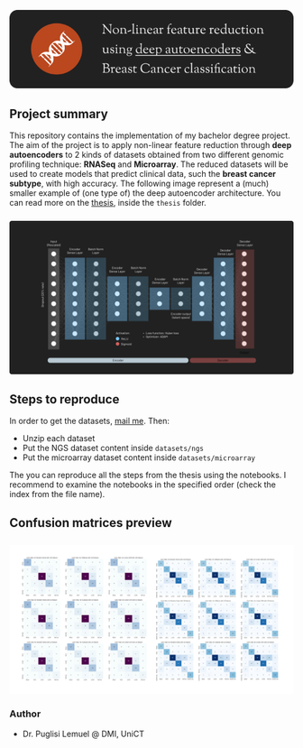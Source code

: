 <p align="center">
  <img src="./docs/head.png" />
</p>



## Project summary

This repository contains the implementation of my bachelor degree project. The aim of the project is to apply non-linear feature reduction through **deep autoencoders** to 2 kinds of datasets obtained from two different genomic profiling technique: **RNASeq** and **Microarray**. The reduced datasets will be used to create models that predict clinical data, such the **breast cancer subtype**, with high accuracy. The following image represent a (much) smaller example of (one type of) the deep autoencoder architecture. You can read more on the [thesis](https://github.com/LemuelPuglisi/non-linearfeature-reduction-and-breast-cancer-prediction/blob/main/thesis/thesis.pdf), inside the `thesis` folder.



<p align="center" style="padding-top: 10px">
  <img src="./docs/nn.png" />
</p>



## Steps to reproduce

In order to get the datasets, [mail me](mailto:lemuelpuglisi001@gmail.com). Then: 

* Unzip each dataset
* Put the NGS dataset content inside `datasets/ngs`
* Put the microarray dataset content inside `datasets/microarray`

The you can reproduce all the steps from the thesis using the notebooks. I recommend to examine the notebooks in the specified order (check the index from the file name). 



## Confusion matrices preview

<p align="center" style="padding-top: 10px">
  <img src="./docs/matrices.png" />
</p>

### Author 

* Dr. Puglisi Lemuel @ DMI, UniCT

